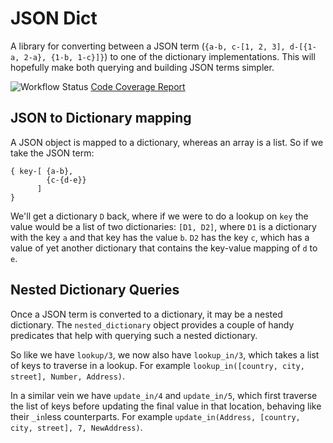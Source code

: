 # JSON Dict

A library for converting between a JSON term (`{a-b, c-[1, 2, 3], d-[{1-a, 2-a}, {1-b, 1-c}]}`)
to one of the dictionary implementations. This will hopefully make both
querying and building JSON terms simpler.

![Workflow Status](https://github.com/PaulBrownMagic/json_dict/actions/workflows/main.yml/badge.svg)
[Code Coverage Report](https://paulbrownmagic.github.io/json_dict/coverage_report.html)

## JSON to Dictionary mapping

A JSON object is mapped to a dictionary, whereas an array is a list.  So if we
take the JSON term:
```
{ key-[ {a-b},
        {c-{d-e}}
      ]
}
```
We'll get a dictionary `D` back, where if we were to do a lookup on `key` the
value would be a list of two dictionaries: `[D1, D2]`, where `D1` is a
dictionary with the key `a` and that key has the value `b`. `D2` has the key
`c`, which has a value of yet another dictionary that contains the key-value
mapping of `d` to `e`.

## Nested Dictionary Queries

Once a JSON term is converted to a dictionary, it may be a nested dictionary.
The `nested_dictionary` object provides a couple of handy predicates that help
with querying such a nested dictionary.

So like we have `lookup/3`, we now also have `lookup_in/3`, which takes a list
of keys to traverse in a lookup. For example `lookup_in([country, city, street], Number, Address)`.

In a similar vein we have `update_in/4` and `update_in/5`, which first traverse
the list of keys before updating the final value in that location, behaving
like their `_in`less counterparts. For example `update_in(Address, [country, city, street], 7, NewAddress)`.
